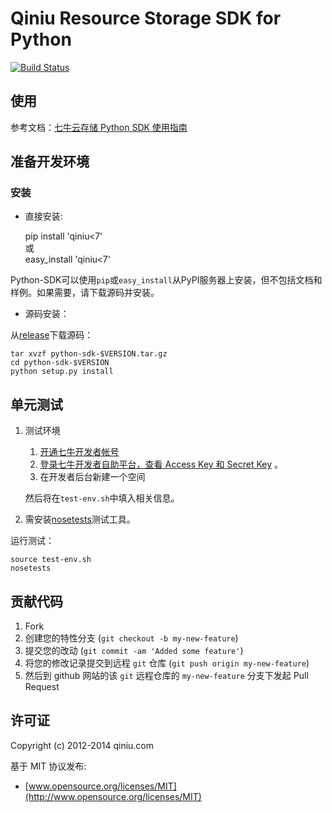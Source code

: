 Qiniu Resource Storage SDK for Python
===

[![Build Status](https://api.travis-ci.org/qiniu/python-sdk.png?branch=6.x)](https://travis-ci.org/qiniu/python-sdk)

## 使用

参考文档：[七牛云存储 Python SDK 使用指南](https://github.com/qiniu/python-sdk/blob/develop/docs/README.md)

## 准备开发环境

### 安装

* 直接安装:

    pip install 'qiniu<7'  
    或  
    easy_install 'qiniu<7'  

Python-SDK可以使用`pip`或`easy_install`从PyPI服务器上安装，但不包括文档和样例。如果需要，请下载源码并安装。

* 源码安装：

从[release](https://github.com/qiniu/python-sdk/releases)下载源码：

    tar xvzf python-sdk-$VERSION.tar.gz
    cd python-sdk-$VERSION
    python setup.py install


## 单元测试

1. 测试环境

	1. [开通七牛开发者帐号](https://portal.qiniu.com/signup)
	2. [登录七牛开发者自助平台，查看 Access Key 和 Secret Key](https://portal.qiniu.com/setting/key) 。
	3. 在开发者后台新建一个空间

	然后将在`test-env.sh`中填入相关信息。

2. 需安装[nosetests](https://nose.readthedocs.org/en/latest/)测试工具。

运行测试：

	source test-env.sh
	nosetests

## 贡献代码

1. Fork
2. 创建您的特性分支 (`git checkout -b my-new-feature`)
3. 提交您的改动 (`git commit -am 'Added some feature'`)
4. 将您的修改记录提交到远程 `git` 仓库 (`git push origin my-new-feature`)
5. 然后到 github 网站的该 `git` 远程仓库的 `my-new-feature` 分支下发起 Pull Request

## 许可证

Copyright (c) 2012-2014 qiniu.com

基于 MIT 协议发布:

* [www.opensource.org/licenses/MIT](http://www.opensource.org/licenses/MIT)
